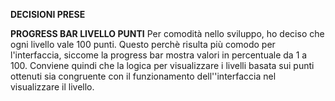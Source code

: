**DECISIONI PRESE**

**PROGRESS BAR LIVELLO PUNTI**
Per comodità nello sviluppo, ho deciso che ogni livello vale 100 punti. 
Questo perchè risulta più comodo per l'interfaccia, siccome la  progress 
bar mostra valori in percentuale da 1 a 100. 
Conviene quindi che la logica per visualizzare i livelli basata sui punti
ottenuti sia congruente con il funzionamento dell''interfaccia nel visualizzare
il livello. 